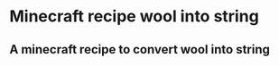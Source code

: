 # <!-- Header  1 --> Minecraft recipe wool into string

## <!-- Header 2 --> A minecraft recipe to convert wool into string
